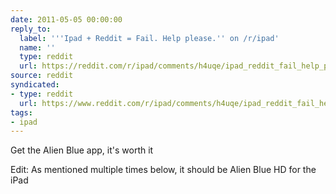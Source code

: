 ```yaml
---
date: 2011-05-05 00:00:00
reply_to:
  label: '''Ipad + Reddit = Fail. Help please.'' on /r/ipad'
  name: ''
  type: reddit
  url: https://reddit.com/r/ipad/comments/h4uqe/ipad_reddit_fail_help_please/
source: reddit
syndicated:
- type: reddit
  url: https://www.reddit.com/r/ipad/comments/h4uqe/ipad_reddit_fail_help_please/c1skz9y/
tags:
- ipad
---
```


Get the Alien Blue app, it's worth it

Edit: As mentioned multiple times below, it should be Alien Blue HD for the iPad